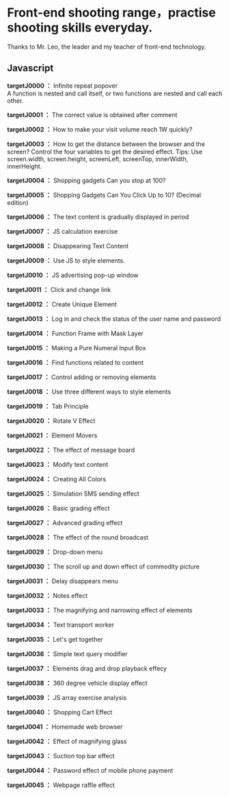 # Front-end shooting range，practise shooting skills everyday. 
Thanks to Mr. Leo, the leader and my teacher of front-end technology.

## Javascript

**targetJ0000 ：** Infinite repeat popover  
A function is nested and call itself, or two functions are nested and call each other.

**targetJ0001 ：** The correct value is obtained after comment

**targetJ0002 ：** How to make your visit volume reach 1W quickly? 

**targetJ0003 ：** How to get the distance between the browser and the screen?
Control the four variables to get the desired effect. 
Tips: Use screen.width, screen.height, screenLeft, screenTop, innerWidth, innerHeight.

**targetJ0004 ：** Shopping gadgets Can you stop at 100? 

**targetJ0005 ：** Shopping Gadgets Can You Click Up to 10? (Decimal edition) 

**targetJ0006 ：** The text content is gradually displayed in period 

**targetJ0007 ：** JS calculation exercise

**targetJ0008 ：** Disappearing Text Content 

**targetJ0009 ：** Use JS to style elements. 

**targetJ0010 ：** JS advertising pop-up window 

**targetJ0011 ：** Click and change link

**targetJ0012 ：** Create Unique Element

**targetJ0013 ：** Log in and check the status of the user name and password

**targetJ0014 ：** Function Frame with Mask Layer

**targetJ0015 ：** Making a Pure Numeral Input Box

**targetJ0016 ：** Find functions related to content

**targetJ0017 ：** Control adding or removing elements

**targetJ0018 ：** Use three different ways to style elements

**targetJ0019 ：** Tab Principle

**targetJ0020 ：** Rotate V Effect

**targetJ0021 ：** Element Movers

**targetJ0022 ：** The effect of message board

**targetJ0023 ：** Modify text content

**targetJ0024 ：** Creating All Colors

**targetJ0025 ：** Simulation SMS sending effect

**targetJ0026 ：** Basic grading effect

**targetJ0027 ：** Advanced grading effect

**targetJ0028 ：** The effect of the round broadcast

**targetJ0029 ：** Drop-down menu

**targetJ0030 ：** The scroll up and down effect of commodity picture

**targetJ0031 ：** Delay disappears menu

**targetJ0032 ：** Notes effect

**targetJ0033 ：** The magnifying and narrowing effect of elements

**targetJ0034 ：** Text transport worker

**targetJ0035 ：** Let's get together

**targetJ0036 ：** Simple text query modifier

**targetJ0037 ：** Elements drag and drop playback effecy

**targetJ0038 ：** 360 degree vehicle display effect

**targetJ0039 ：** JS array exercise analysis

**targetJ0040 ：** Shopping Cart Effect

**targetJ0041 ：** Homemade web browser

**targetJ0042 ：** Effect of magnifying glass

**targetJ0043 ：** Suction top bar effect

**targetJ0044 ：** Password effect of mobile phone payment

**targetJ0045 ：** Webpage raffle effect